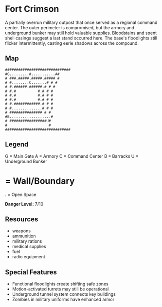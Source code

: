# Fort Crimson

A partially overrun military outpost that once served as a regional command center. The outer perimeter is compromised, but the armory and underground bunker may still hold valuable supplies. Bloodstains and spent shell casings suggest a last stand occurred here. The base's floodlights still flicker intermittently, casting eerie shadows across the compound.

## Map

```
##############################
#G.........#...........A#
# ###.#####.#####.##### #
# #........C.......# # #
# #.######.######.# # #
# #.#          #.# # #
# #.#          #.# # #
# #.#          #.# # #
# #.############.# # #
# #..............# # #
# ############### # #
#B...................#
# #################U#
#                   #
##############################
```

## Legend

G = Main Gate
A = Armory
C = Command Center
B = Barracks
U = Underground Bunker
# = Wall/Boundary
. = Open Space

**Danger Level:** 7/10

## Resources

- weapons
- ammunition
- military rations
- medical supplies
- fuel
- radio equipment

## Special Features

- Functional floodlights create shifting safe zones
- Motion-activated turrets may still be operational
- Underground tunnel system connects key buildings
- Zombies in military uniforms have enhanced armor